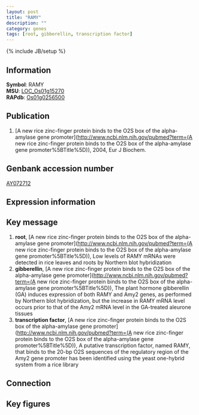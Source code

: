 ```yaml
---
layout: post
title: "RAMY"
description: ""
category: genes
tags: [root, gibberellin, transcription factor]
---
```

{% include JB/setup %}

## Information
__Symbol__: RAMY  
__MSU__: [LOC_Os01g15270](http://rice.plantbiology.msu.edu/cgi-bin/ORF_infopage.cgi?orf=LOC_Os01g15270)  
__RAPdb__: [Os01g0256500](http://rapdb.dna.affrc.go.jp/viewer/gbrowse_details/irgsp1?name=Os01g0256500)  

## Publication
1. [A new rice zinc-finger protein binds to the O2S box of the alpha-amylase gene promoter](http://www.ncbi.nlm.nih.gov/pubmed?term=(A new rice zinc-finger protein binds to the O2S box of the alpha-amylase gene promoter%5BTitle%5D)), 2004, Eur J Biochem.

## Genbank accession number
[AY072712](http://www.ncbi.nlm.nih.gov/nuccore/AY072712)

## Expression information

## Key message
1. __root__, [A new rice zinc-finger protein binds to the O2S box of the alpha-amylase gene promoter](http://www.ncbi.nlm.nih.gov/pubmed?term=(A new rice zinc-finger protein binds to the O2S box of the alpha-amylase gene promoter%5BTitle%5D)),  Low levels of RAMY mRNAs were detected in rice leaves and roots by Northern blot hybridization
2. __gibberellin__, [A new rice zinc-finger protein binds to the O2S box of the alpha-amylase gene promoter](http://www.ncbi.nlm.nih.gov/pubmed?term=(A new rice zinc-finger protein binds to the O2S box of the alpha-amylase gene promoter%5BTitle%5D)),  The plant hormone gibberellin (GA) induces expression of both RAMY and Amy2 genes, as performed by Northern blot hybridization, but the increase in RAMY mRNA level occurs prior to that of the Amy2 mRNA level in the GA-treated aleurone tissues
3. __transcription factor__, [A new rice zinc-finger protein binds to the O2S box of the alpha-amylase gene promoter](http://www.ncbi.nlm.nih.gov/pubmed?term=(A new rice zinc-finger protein binds to the O2S box of the alpha-amylase gene promoter%5BTitle%5D)), A putative transcription factor, named RAMY, that binds to the 20-bp O2S sequences of the regulatory region of the Amy2 gene promoter has been identified using the yeast one-hybrid system from a rice library

## Connection

## Key figures


